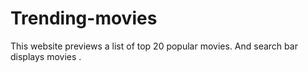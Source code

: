 # Trending-movies
This website previews a list of top 20 popular movies. And search bar displays movies .

